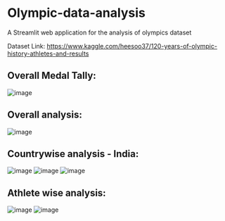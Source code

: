 # Olympic-data-analysis

A Streamlit web application for the analysis of olympics dataset

Dataset Link: https://www.kaggle.com/heesoo37/120-years-of-olympic-history-athletes-and-results

## Overall Medal Tally:

![image](https://user-images.githubusercontent.com/71291152/236435880-30e32673-e637-46ae-ae81-ba4130cbde52.png)

## Overall analysis:

![image](https://user-images.githubusercontent.com/71291152/236435915-a3784f20-1d0d-4c7c-89e3-bff0f3de35fe.png)

## Countrywise analysis - India:

![image](https://user-images.githubusercontent.com/71291152/236435941-301b7a70-1f9d-45e8-97bd-c1049ee12ce6.png)
![image](https://user-images.githubusercontent.com/71291152/236435955-812d553c-a9b6-4848-a1f6-357c07e3c7c2.png)
![image](https://user-images.githubusercontent.com/71291152/236435976-a68707af-2841-4f10-a606-c3b0af7ab589.png)

## Athlete wise analysis:

![image](https://user-images.githubusercontent.com/71291152/236435997-5c9c22c4-a485-40a3-b494-fd6151b34cf9.png)
![image](https://user-images.githubusercontent.com/71291152/236436046-2068cfbc-393d-44bb-adaf-1779512df9cd.png)

